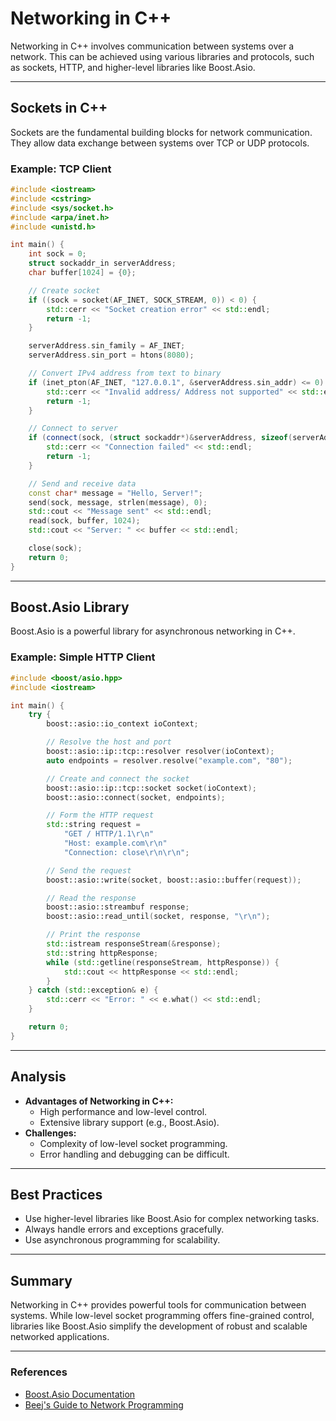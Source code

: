 # Networking in C++

Networking in C++ involves communication between systems over a network. This can be achieved using various libraries and protocols, such as sockets, HTTP, and higher-level libraries like Boost.Asio.

---

## Sockets in C++
Sockets are the fundamental building blocks for network communication. They allow data exchange between systems over TCP or UDP protocols.

### Example: TCP Client
```cpp
#include <iostream>
#include <cstring>
#include <sys/socket.h>
#include <arpa/inet.h>
#include <unistd.h>

int main() {
    int sock = 0;
    struct sockaddr_in serverAddress;
    char buffer[1024] = {0};

    // Create socket
    if ((sock = socket(AF_INET, SOCK_STREAM, 0)) < 0) {
        std::cerr << "Socket creation error" << std::endl;
        return -1;
    }

    serverAddress.sin_family = AF_INET;
    serverAddress.sin_port = htons(8080);

    // Convert IPv4 address from text to binary
    if (inet_pton(AF_INET, "127.0.0.1", &serverAddress.sin_addr) <= 0) {
        std::cerr << "Invalid address/ Address not supported" << std::endl;
        return -1;
    }

    // Connect to server
    if (connect(sock, (struct sockaddr*)&serverAddress, sizeof(serverAddress)) < 0) {
        std::cerr << "Connection failed" << std::endl;
        return -1;
    }

    // Send and receive data
    const char* message = "Hello, Server!";
    send(sock, message, strlen(message), 0);
    std::cout << "Message sent" << std::endl;
    read(sock, buffer, 1024);
    std::cout << "Server: " << buffer << std::endl;

    close(sock);
    return 0;
}
```

---

## Boost.Asio Library
Boost.Asio is a powerful library for asynchronous networking in C++.

### Example: Simple HTTP Client
```cpp
#include <boost/asio.hpp>
#include <iostream>

int main() {
    try {
        boost::asio::io_context ioContext;

        // Resolve the host and port
        boost::asio::ip::tcp::resolver resolver(ioContext);
        auto endpoints = resolver.resolve("example.com", "80");

        // Create and connect the socket
        boost::asio::ip::tcp::socket socket(ioContext);
        boost::asio::connect(socket, endpoints);

        // Form the HTTP request
        std::string request =
            "GET / HTTP/1.1\r\n"
            "Host: example.com\r\n"
            "Connection: close\r\n\r\n";

        // Send the request
        boost::asio::write(socket, boost::asio::buffer(request));

        // Read the response
        boost::asio::streambuf response;
        boost::asio::read_until(socket, response, "\r\n");

        // Print the response
        std::istream responseStream(&response);
        std::string httpResponse;
        while (std::getline(responseStream, httpResponse)) {
            std::cout << httpResponse << std::endl;
        }
    } catch (std::exception& e) {
        std::cerr << "Error: " << e.what() << std::endl;
    }

    return 0;
}
```

---

## Analysis
- **Advantages of Networking in C++:**
  - High performance and low-level control.
  - Extensive library support (e.g., Boost.Asio).
- **Challenges:**
  - Complexity of low-level socket programming.
  - Error handling and debugging can be difficult.

---

## Best Practices
- Use higher-level libraries like Boost.Asio for complex networking tasks.
- Always handle errors and exceptions gracefully.
- Use asynchronous programming for scalability.

---

## Summary
Networking in C++ provides powerful tools for communication between systems. While low-level socket programming offers fine-grained control, libraries like Boost.Asio simplify the development of robust and scalable networked applications.

---

### References
- [Boost.Asio Documentation](https://www.boost.org/doc/libs/release/libs/asio/)
- [Beej's Guide to Network Programming](https://beej.us/guide/bgnet/)